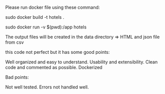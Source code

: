 Please run docker file using these command:

sudo docker build -t hotels .

sudo docker run  -v $(pwd):/app hotels

The output files will be created in the data directory => HTML and json file from csv

this code not perfect but it has some good points:

Well organized and easy to understand.
Usability and extensibility.
Clean code and commented as possible.
Dockerized

Bad points:

Not well tested.
Errors not handled well.



